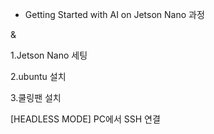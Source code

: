 +  Getting Started with AI on Jetson Nano 과정

&

1.Jetson Nano  세팅



2.ubuntu 설치



3.쿨링팬 설치










[HEADLESS MODE] PC에서 SSH 연결
